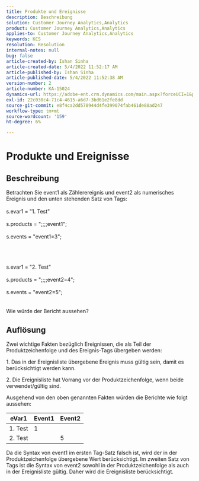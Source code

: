 ```yaml
---
title: Produkte und Ereignisse
description: Beschreibung
solution: Customer Journey Analytics,Analytics
product: Customer Journey Analytics,Analytics
applies-to: Customer Journey Analytics,Analytics
keywords: KCS
resolution: Resolution
internal-notes: null
bug: false
article-created-by: Ishan Sinha
article-created-date: 5/4/2022 11:52:17 AM
article-published-by: Ishan Sinha
article-published-date: 5/4/2022 11:52:38 AM
version-number: 2
article-number: KA-15024
dynamics-url: https://adobe-ent.crm.dynamics.com/main.aspx?forceUCI=1&pagetype=entityrecord&etn=knowledgearticle&id=74b539a1-a0cb-ec11-a7b5-6045bd00db25
exl-id: 22c030c4-71c4-4615-a6d7-3bd61e2fe8dd
source-git-commit: e8f4ca2dd578944d4fe399074fab461de88ad247
workflow-type: tm+mt
source-wordcount: '159'
ht-degree: 6%

---
```


# Produkte und Ereignisse

## Beschreibung


Betrachten Sie event1 als Zählerereignis und event2 als numerisches Ereignis und den unten stehenden Satz von Tags:
<br><br>s.evar1 = &quot;1. Test&quot;<br><br>s.products = &quot;;;;;event1&quot;;<br><br>s.events = &quot;event1=3&quot;;<br><br>

<br><br>s.evar1 = &quot;2. Test&quot;<br><br>s.products = &quot;;;;;event2=4&quot;;<br><br>s.events = &quot;event2=5&quot;;
<br> <br><br>
Wie würde der Bericht aussehen?


## Auflösung


Zwei wichtige Fakten bezüglich Ereignissen, die als Teil der Produktzeichenfolge und des Ereignis-Tags übergeben werden:

1. Das in der Ereignisliste übergebene Ereignis muss gültig sein, damit es berücksichtigt werden kann.

2. Die Ereignisliste hat Vorrang vor der Produktzeichenfolge, wenn beide verwendet/gültig sind.

Ausgehend von den oben genannten Fakten würden die Berichte wie folgt aussehen:


| eVar1 | Event1 | Event2 |
| --- | --- | --- |
| 1. Test | 1 |   |
| 2. Test |   | 5 |




Da die Syntax von event1 im ersten Tag-Satz falsch ist, wird der in der Produktzeichenfolge übergebene Wert berücksichtigt. Im zweiten Satz von Tags ist die Syntax von event2 sowohl in der Produktzeichenfolge als auch in der Ereignisliste gültig. Daher wird die Ereignisliste berücksichtigt.
